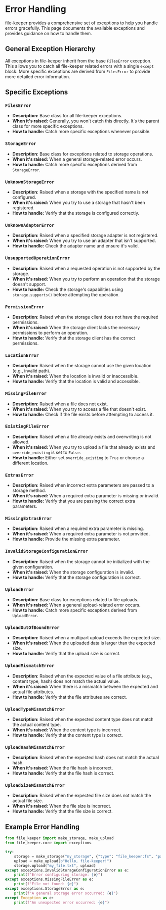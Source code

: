 # Error Handling

file-keeper provides a comprehensive set of exceptions to help you handle errors gracefully. This page documents the available exceptions and provides guidance on how to handle them.

## General Exception Hierarchy

All exceptions in file-keeper inherit from the base `FilesError` exception.  This allows you to catch all file-keeper related errors with a single `except` block.  More specific exceptions are derived from `FilesError` to provide more detailed error information.

## Specific Exceptions

### `FilesError`

*   **Description:** Base class for all file-keeper exceptions.
*   **When it's raised:**  Generally, you won't catch this directly. It's the parent class for more specific exceptions.
*   **How to handle:**  Catch more specific exceptions whenever possible.

### `StorageError`

*   **Description:** Base class for exceptions related to storage operations.
*   **When it's raised:**  When a general storage-related error occurs.
*   **How to handle:**  Catch more specific exceptions derived from `StorageError`.

### `UnknownStorageError`

*   **Description:** Raised when a storage with the specified name is not configured.
*   **When it's raised:**  When you try to use a storage that hasn't been registered.
*   **How to handle:**  Verify that the storage is configured correctly.

### `UnknownAdapterError`

*   **Description:** Raised when a specified storage adapter is not registered.
*   **When it's raised:**  When you try to use an adapter that isn't supported.
*   **How to handle:**  Check the adapter name and ensure it's valid.

### `UnsupportedOperationError`

*   **Description:** Raised when a requested operation is not supported by the storage.
*   **When it's raised:**  When you try to perform an operation that the storage doesn't support.
*   **How to handle:**  Check the storage's capabilities using `storage.supports()` before attempting the operation.

### `PermissionError`

*   **Description:** Raised when the storage client does not have the required permissions.
*   **When it's raised:**  When the storage client lacks the necessary permissions to perform an operation.
*   **How to handle:**  Verify that the storage client has the correct permissions.

### `LocationError`

*   **Description:** Raised when the storage cannot use the given location (e.g., invalid path).
*   **When it's raised:**  When the location is invalid or inaccessible.
*   **How to handle:**  Verify that the location is valid and accessible.

### `MissingFileError`

*   **Description:** Raised when a file does not exist.
*   **When it's raised:**  When you try to access a file that doesn't exist.
*   **How to handle:**  Check if the file exists before attempting to access it.

### `ExistingFileError`

*   **Description:** Raised when a file already exists and overwriting is not allowed.
*   **When it's raised:**  When you try to upload a file that already exists and `override_existing` is set to `False`.
*   **How to handle:**  Either set `override_existing` to `True` or choose a different location.

### `ExtrasError`

*   **Description:** Raised when incorrect extra parameters are passed to a storage method.
*   **When it's raised:**  When a required extra parameter is missing or invalid.
*   **How to handle:**  Verify that you are passing the correct extra parameters.

### `MissingExtrasError`

*   **Description:** Raised when a required extra parameter is missing.
*   **When it's raised:**  When a required extra parameter is not provided.
*   **How to handle:**  Provide the missing extra parameter.

### `InvalidStorageConfigurationError`

*   **Description:** Raised when the storage cannot be initialized with the given configuration.
*   **When it's raised:**  When the storage configuration is invalid.
*   **How to handle:**  Verify that the storage configuration is correct.

### `UploadError`

*   **Description:** Base class for exceptions related to file uploads.
*   **When it's raised:**  When a general upload-related error occurs.
*   **How to handle:**  Catch more specific exceptions derived from `UploadError`.

### `UploadOutOfBoundError`

*   **Description:** Raised when a multipart upload exceeds the expected size.
*   **When it's raised:**  When the uploaded data is larger than the expected size.
*   **How to handle:**  Verify that the upload size is correct.

### `UploadMismatchError`

*   **Description:** Raised when the expected value of a file attribute (e.g., content type, hash) does not match the actual value.
*   **When it's raised:**  When there is a mismatch between the expected and actual file attributes.
*   **How to handle:**  Verify that the file attributes are correct.

### `UploadTypeMismatchError`

*   **Description:** Raised when the expected content type does not match the actual content type.
*   **When it's raised:**  When the content type is incorrect.
*   **How to handle:**  Verify that the content type is correct.

### `UploadHashMismatchError`

*   **Description:** Raised when the expected hash does not match the actual hash.
*   **When it's raised:**  When the file hash is incorrect.
*   **How to handle:**  Verify that the file hash is correct.

### `UploadSizeMismatchError`

*   **Description:** Raised when the expected file size does not match the actual file size.
*   **When it's raised:**  When the file size is incorrect.
*   **How to handle:**  Verify that the file size is correct.

## Example Error Handling

```python
from file_keeper import make_storage, make_upload
from file_keeper.core import exceptions

try:
    storage = make_storage("my_storage", {"type": "file_keeper:fs", "path": "/nonexistent/path"})
    upload = make_upload(b"Hello, file-keeper!")
    storage.upload("my_file.txt", upload)
except exceptions.InvalidStorageConfigurationError as e:
    print(f"Error configuring storage: {e}")
except exceptions.MissingFileError as e:
    print(f"File not found: {e}")
except exceptions.StorageError as e:
    print(f"A general storage error occurred: {e}")
except Exception as e:
    print(f"An unexpected error occurred: {e}")
```
